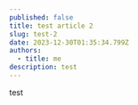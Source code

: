 ```yaml
---
published: false
title: test article 2
slug: test-2
date: 2023-12-30T01:35:34.799Z
authors:
  - title: me
description: test
---
```

test